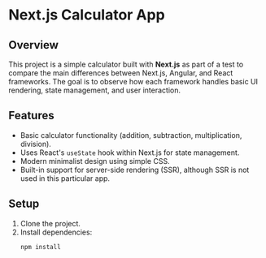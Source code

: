 # Next.js Calculator App

## Overview
This project is a simple calculator built with **Next.js** as part of a test to compare the main differences between Next.js, Angular, and React frameworks. The goal is to observe how each framework handles basic UI rendering, state management, and user interaction.

## Features
- Basic calculator functionality (addition, subtraction, multiplication, division).
- Uses React's `useState` hook within Next.js for state management.
- Modern minimalist design using simple CSS.
- Built-in support for server-side rendering (SSR), although SSR is not used in this particular app.

## Setup
1. Clone the project.
2. Install dependencies:
   ```bash
   npm install